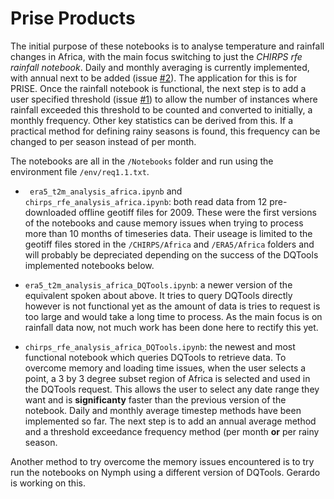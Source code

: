 # Prise Products
The initial purpose of these notebooks is to analyse temperature and rainfall changes in Africa, with the main focus switching to just the _CHIRPS rfe rainfall notebook_. Daily and monthly averaging is currently implemented, with annual next to be added (issue [#2](/../../issues/2)). The application for this is for PRISE. Once the rainfall notebook is functional, the next step is to add a user specified threshold (issue [#1](/../../issues/1)) to allow the number of instances where rainfall exceeded this threshold to be counted and converted to initially, a monthly frequency. Other key statistics can be derived from this. If a practical method for defining rainy seasons is found, this frequency can be changed to per season instead of per month.

The notebooks are all in the ```/Notebooks``` folder and run using the environment file ```/env/req1.1.txt```.

- ``` era5_t2m_analysis_africa.ipynb``` and ```chirps_rfe_analysis_africa.ipynb```: both read data from 12 pre-downloaded offline geotiff files for 2009. These were the first versions of the notebooks and cause memory issues when trying to process more than 10 months of timeseries data. Their useage is limited to the geotiff files stored in the ```/CHIRPS/Africa``` and ```/ERA5/Africa``` folders and will probably be depreciated depending on the success of the DQTools implemented notebooks below.

- ```era5_t2m_analysis_africa_DQTools.ipynb```: a newer version of the equivalent spoken about above. It tries to query DQTools directly however is not functional yet as the amount of data is tries to request is too large and would take a long time to process. As the main focus is on rainfall data now, not much work has been done here to rectify this yet.

- ```chirps_rfe_analysis_africa_DQTools.ipynb```: the newest and most functional notebook which queries DQTools to retrieve data. To overcome memory and loading time issues, when the user selects a point, a 3 by 3 degree subset region of Africa is selected and used in the DQTools request. This allows the user to select any date range they want and is __significanty__ faster than the previous version of the notebook. Daily and monthly average timestep methods have been implemented so far. The next step is to add an annual average method and a threshold exceedance frequency method (per month __or__ per rainy season.


Another method to try overcome the memory issues encountered is to try run the notebooks on Nymph using a different version of DQTools. Gerardo is working on this.
